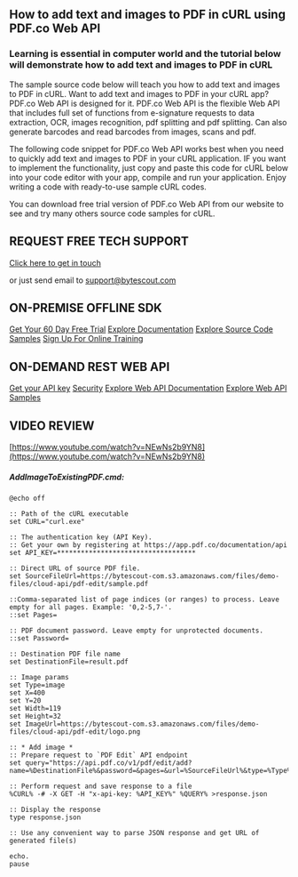 ## How to add text and images to PDF in cURL using PDF.co Web API

### Learning is essential in computer world and the tutorial below will demonstrate how to add text and images to PDF in cURL

The sample source code below will teach you how to add text and images to PDF in cURL. Want to add text and images to PDF in your cURL app? PDF.co Web API is designed for it. PDF.co Web API is the flexible Web API that includes full set of functions from e-signature requests to data extraction, OCR, images recognition, pdf splitting and pdf splitting. Can also generate barcodes and read barcodes from images, scans and pdf.

The following code snippet for PDF.co Web API works best when you need to quickly add text and images to PDF in your cURL application. IF you want to implement the functionality, just copy and paste this code for cURL below into your code editor with your app, compile and run your application. Enjoy writing a code with ready-to-use sample cURL codes.

You can download free trial version of PDF.co Web API from our website to see and try many others source code samples for cURL.

## REQUEST FREE TECH SUPPORT

[Click here to get in touch](https://bytescout.zendesk.com/hc/en-us/requests/new?subject=PDF.co%20Web%20API%20Question)

or just send email to [support@bytescout.com](mailto:support@bytescout.com?subject=PDF.co%20Web%20API%20Question) 

## ON-PREMISE OFFLINE SDK 

[Get Your 60 Day Free Trial](https://bytescout.com/download/web-installer?utm_source=github-readme)
[Explore Documentation](https://bytescout.com/documentation/index.html?utm_source=github-readme)
[Explore Source Code Samples](https://github.com/bytescout/ByteScout-SDK-SourceCode/)
[Sign Up For Online Training](https://academy.bytescout.com/)


## ON-DEMAND REST WEB API

[Get your API key](https://app.pdf.co/signup?utm_source=github-readme)
[Security](https://pdf.co/security)
[Explore Web API Documentation](https://apidocs.pdf.co?utm_source=github-readme)
[Explore Web API Samples](https://github.com/bytescout/ByteScout-SDK-SourceCode/tree/master/PDF.co%20Web%20API)

## VIDEO REVIEW

[https://www.youtube.com/watch?v=NEwNs2b9YN8](https://www.youtube.com/watch?v=NEwNs2b9YN8)




<!-- code block begin -->

##### **AddImageToExistingPDF.cmd:**
    
```
@echo off

:: Path of the cURL executable
set CURL="curl.exe"

:: The authentication key (API Key).
:: Get your own by registering at https://app.pdf.co/documentation/api
set API_KEY=***********************************

:: Direct URL of source PDF file.
set SourceFileUrl=https://bytescout-com.s3.amazonaws.com/files/demo-files/cloud-api/pdf-edit/sample.pdf

::Comma-separated list of page indices (or ranges) to process. Leave empty for all pages. Example: '0,2-5,7-'.
::set Pages=

:: PDF document password. Leave empty for unprotected documents.
::set Password=

:: Destination PDF file name
set DestinationFile=result.pdf

:: Image params
set Type=image
set X=400
set Y=20
set Width=119
set Height=32
set ImageUrl=https://bytescout-com.s3.amazonaws.com/files/demo-files/cloud-api/pdf-edit/logo.png

:: * Add image *
:: Prepare request to `PDF Edit` API endpoint
set query="https://api.pdf.co/v1/pdf/edit/add?name=%DestinationFile%&password=&pages=&url=%SourceFileUrl%&type=%Type%&x=%X%&y=%Y%&width=%Width%&height=%Height%&urlimage=%ImageUrl%"

:: Perform request and save response to a file
%CURL% -# -X GET -H "x-api-key: %API_KEY%" %QUERY% >response.json

:: Display the response
type response.json

:: Use any convenient way to parse JSON response and get URL of generated file(s)

echo.
pause
```

<!-- code block end -->